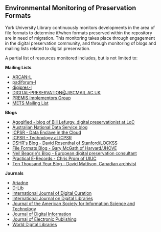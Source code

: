 ## Environmental Monitoring of Preservation Formats

York University Library continuously monitors developments in the area of file formats to determine if/when formats preserved within the repository are in need of migration. This monitoring takes place through engagement in the digital preservation community, and through monitoring of blogs and mailing lists related to digital preservation.

A partial list of resources monitored includes, but is not limited to:

**Mailing Lists**

* [ARCAN-L](http://www.mailman.srv.ualberta.ca/mailman/listinfo/arcan-l)
* [padiforum-l](http://www.nla.gov.au/padi/forum/)
* [digipres-l](http://lists.ala.org/wws/info/digipres)
* [DIGITAL-PRESERVATION@JISCMAIL.AC.UK](https://www.jiscmail.ac.uk/cgi-bin/webadmin?A0=digital-preservation)
* [PREMIS Implementors Group](http://listserv.loc.gov/listarch/pig.html)
* [METS Mailing List](http://www.loc.gov/standards/mets/mets-list-enter.html)

**Blogs**

* [Agogified - blog of Bill Lefurgy, digital preservationist at LoC](http://agogified.com/)
* [Australian National Data Service blog](http://www.ands-partners.org/blog/)
* [ICPSR - Data Enclave in the Cloud](http://enclavecloud.blogspot.com/)
* [ICPSR - Technology at ICPSR](http://techaticpsr.blogspot.com/)
* [DSHR's Blog - David Rosenthal of Stanford/LOCKSS](http://blog.dshr.org/)
* [File Formats Blog - Gary McGath of Harvard/JHOVE](http://fileformats.wordpress.com/)
* [Neil Beagrie's Blog - European digital preservation consultant](http://blog.beagrie.com/)
* [Practical E-Records - Chris Prom of UIUC](http://e-records.chrisprom.com/)
* [Ten Thousand Year Blog - David Mattison, Canadian archivist](http://tenthousandyearblog.blogspot.com/)

**Journals**

* [Ariadne](http://www.ariadne.ac.uk/)
* [D-Lib](http://www.dlib.org/)
* [International Journal of Digital Curation](http://www.ijdc.net/)
* [International Journal on Digital Libraries](http://www.dljournal.org/)
* [Journal of the American Society for Information Science and Technology](http://www.asis.org/Publications/JASIS/jasis.html)
* [Journal of Digital Information](http://journals.tdl.org/jodi)
* [Journal of Electronic Publishing](http://www.journalofelectronicpublishing.org/)
* [World Digital Libraries](http://bookstore.teriin.org/journal_inside.php?material_id=477&qty=1)
